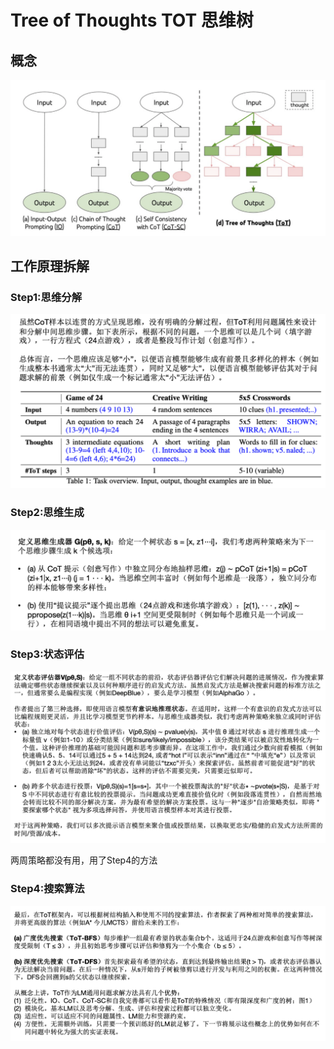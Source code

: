 # Tree of Thoughts TOT 思维树

## 概念

![](Images/29.png)

## 工作原理拆解

### Step1:思维分解

![](Images/30.png)

### Step2:思维生成

![](Images/31.png)


### Step3:状态评估

![](Images/32.png)

两周策略都没有用，用了Step4的方法

### Step4:搜索算法

![](Images/33.png)